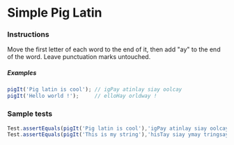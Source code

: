 # Simple Pig Latin

### Instructions

Move the first letter of each word to the end of it, then add "ay" to the end of the word. Leave punctuation marks 
untouched.

##### Examples

```js
pigIt('Pig latin is cool'); // igPay atinlay siay oolcay
pigIt('Hello world !');     // elloHay orldway !
```

### Sample tests

```js
Test.assertEquals(pigIt('Pig latin is cool'),'igPay atinlay siay oolcay')
Test.assertEquals(pigIt('This is my string'),'hisTay siay ymay tringsay')
```

